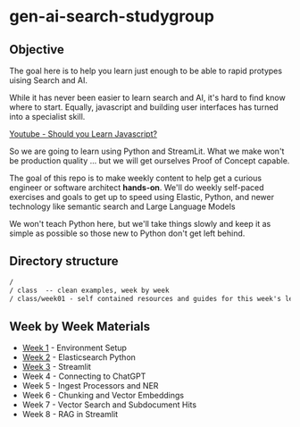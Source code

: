 # gen-ai-search-studygroup

## Objective

The goal here is to help you learn just enough to be able to rapid protypes uising Search and AI.

While it has never been easier to learn search and AI, it's hard to find know where to start.  Equally, javascript and building user interfaces has turned into a specialist skill.

[Youtube - Should you Learn Javascript?](https://www.youtube.com/watch?v=Uo3cL4nrGOk)

So we are going to learn using Python and StreamLit. What we make won't be production quality ... but we will get ourselves Proof of Concept capable.

The goal of this repo is to make weekly content to help get a curious engineer or software architect **hands-on**. We'll do weekly self-paced exercises and goals to get up to speed using Elastic, Python, and newer technology like semantic search and Large Language Models

We won't teach Python here, but we'll take things slowly and keep it as simple as possible so those new to Python don't get left behind. 


## Directory structure

```txt
/
/ class  -- clean examples, week by week
/ class/week01 - self contained resources and guides for this week's learning
```

## Week by Week Materials

* [Week 1](class/week01/README.md) - Environment Setup
* [Week 2](class/week02/README.md) - Elasticsearch Python
* [Week 3](class/week03/README.md) - Streamlit
* Week 4 - Connecting to ChatGPT
* Week 5 - Ingest Processors and NER
* Week 6 - Chunking and Vector Embeddings
* Week 7 - Vector Search and Subdocument Hits
* Week 8 - RAG in Streamlit